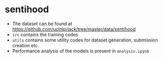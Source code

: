 # sentihood

* The dataset can be found at https://github.com/uclnlp/jack/tree/master/data/sentihood
* `src` contains the training codes
* `utils` contains some utility codes for dataset generation, submission creation etc.
* Performance analysis of the models is present in `analysis.ipynb`
